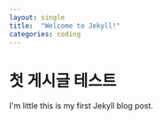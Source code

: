```yaml
---
layout: single
title:  "Welcome to Jekyll!"
categories: coding
---
```


# 첫 게시글 테스트

I'm little 
this is my first Jekyll blog post.
